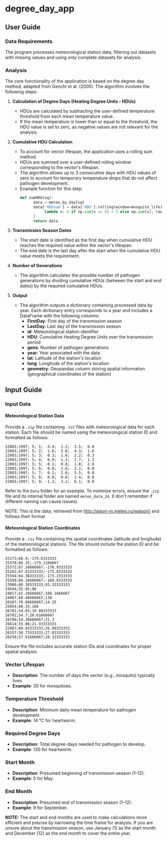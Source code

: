 # degree_day_app

## User Guide

### Data Requirements
The program processes meteorological station data, filtering out datasets with missing values and using only complete datasets for analysis.

### Analysis
The core functionality of the application is based on the degree day method, adapted from Genchi et al. (2005). The algorithm involves the following steps:

1. **Calculation of Degree Days (Heating Degree Units - HDUs)**  
    - HDUs are calculated by subtracting the user-defined temperature threshold from each mean temperature value.  
    - If the mean temperature is lower than or equal to the threshold, the HDU value is set to zero, as negative values are not relevant for the analysis.

2. **Cumulative HDU Calculation**  
    - To account for vector lifespan, the application uses a rolling sum method.  
    - HDUs are summed over a user-defined rolling window corresponding to the vector's lifespan.  
    - The algorithm allows up to 3 consecutive days with HDU values of zero to account for temporary temperature drops that do not affect pathogen development.  
    - Example function for this step:
      ```python
      def sumHDU(sq):
            data = meteo_by_day[sq]
            data['HDUsum'] = data['HDU'].rolling(window=mosquito_life).apply(
                 lambda x: 0 if np.sum(x == 0) > 3 else np.sum(x), raw=True
            )
            return data
      ```

3. **Transmission Season Dates**  
    - The start date is identified as the first day when cumulative HDU reaches the required value within the vector's lifespan.  
    - The end date is the last day after the start when the cumulative HDU value meets the requirement.

4. **Number of Generations**  
    - The algorithm calculates the possible number of pathogen generations by dividing cumulative HDUs (between the start and end dates) by the required cumulative HDUs.

5. **Output**  
    - The algorithm outputs a dictionary containing processed data by year. Each dictionary entry corresponds to a year and includes a DataFrame with the following columns:  
      - **FirstDay**: First day of the transmission season  
      - **LastDay**: Last day of the transmission season  
      - **id**: Meteorological station identifier  
      - **HDU**: Cumulative Heating Degree Units over the transmission period  
      - **gens**: Number of pathogen generations  
      - **year**: Year associated with the data  
      - **lat**: Latitude of the station's location  
      - **long**: Longitude of the station's location  
      - **geometry**: Geopandas column storing spatial information (geographical coordinates of the station)

## Input Guide

### Input Data

#### Meteorological Station Data
Provide a `.zip` file containing `.txt` files with meteorological data for each station. Each file should be named using the meteorological station ID and formatted as follows:
```
22003;1997; 5; 1; -3.4;  1.2;  3.5;  0.0
22003;1997; 5; 2;  1.6;  2.8;  4.3;  1.6
22003;1997; 5; 3;  0.3;  1.6;  2.2;  0.3
22003;1997; 5; 4;  0.9;  1.3;  1.7;  1.3
22003;1997; 5; 5; -0.1;  0.8;  1.8;  2.6
22003;1997; 5; 6;  0.0;  1.6;  3.2;  0.8
22003;1997; 5; 7;  0.2;  2.6;  5.5;  0.0
22003;1997; 5; 8;  0.0;  0.8;  1.4;  0.0
22003;1997; 5; 9; -1.2;  3.2;  6.1;  0.0
```
Refer to the `Data` folder for an example. To minimize errors, ensure the `.zip` file and its internal folder are named `meteo_data_24`. (I don't remember if different naming can cause issues).

NOTE: This is the data, retrieved from http://aisori-m.meteo.ru/waisori/ and follows their format

#### Meteorological Station Coordinates
Provide a `.csv` file containing the spatial coordinates (latitude and longitude) of the meteorological stations. The file should include the station ID and be formatted as follows:
```
25173;68.9;-179.6333333
25378;66.35;-179.1166667
25372;67.16666667;-178.9333333
25282;67.83333333;-175.8333333
25594;64.38333333;-173.2333333
25399;66.16666667;-169.8333333
23986;60.38333333;93.33333333
29594;55.95;98
24817;61.26666667;108.1666667
24967;60.46666667;130
20107;78.66666667;14.25
25954;60.35;166
26701;54.65;19.88333333
26702;54.7;20.61666667
26706;54.36666667;21.3
26614;55.08;21.93333333
22907;60.83333333;26.98333333
26157;58.73333333;27.83333333
26258;57.81666667;28.33333333
```
Ensure the file includes accurate station IDs and coordinates for proper spatial analysis.

### Vector Lifespan
- **Description**: The number of days the vector (e.g., mosquito) typically lives.
- **Example**: 30 for mosquitoes.

### Temperature Threshold
- **Description**: Minimum daily mean temperature for pathogen development.
- **Example**: 14 °C for heartworm.

### Required Degree Days
- **Description**: Total degree-days needed for pathogen to develop.
- **Example**: 130 for heartworm.

### Start Month
- **Description**: Presumed beginning of transmission season (1–12).
- **Example**: 5 for May.

### End Month
- **Description**: Presumed end of transmission season (1–12).
- **Example**: 9 for September.

**NOTE:** The start and end months are used to make calculations more efficient and precise by narrowing the time frame for analysis.
If you are unsure about the transmission season, use January (1) as the start month and December (12) as the end month to cover the entire year.
